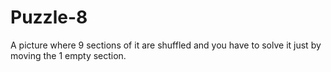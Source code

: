 # Puzzle-8
A picture where 9 sections of it are shuffled and you have to solve it just by moving the 1 empty section.
